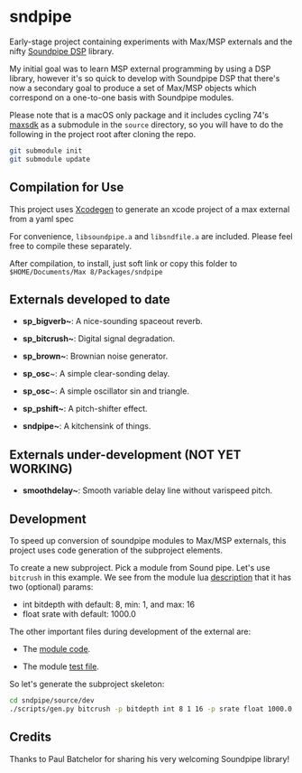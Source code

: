 # sndpipe

Early-stage project containing experiments with Max/MSP externals and the nifty [Soundpipe DSP](https://github.com/PaulBatchelor/Soundpipe) library.

My initial goal was to learn MSP external programming by using a DSP library, however it's so quick to develop with Soundpipe DSP that there's now a secondary goal to produce a set of Max/MSP objects which correspond on a one-to-one basis with Soundpipe modules.

Please note that is a macOS only package and it includes cycling 74's [maxsdk](https://github.com/Cycling74/max-sdk) as a submodule in the `source` directory, so you will have to do the following in the project root after cloning the repo.

```bash
git submodule init
git submodule update
```

## Compilation for Use

This project uses [Xcodegen](https://github.com/yonaskolb/XcodeGen) to generate an xcode project of a max external from a yaml spec

For convenience, `libsoundpipe.a` and `libsndfile.a` are included. Please feel free to compile these separately.

After compilation, to install, just soft link or copy this folder to `$HOME/Documents/Max 8/Packages/sndpipe`

## Externals developed to date

- **sp_bigverb~**: A nice-sounding spaceout reverb.

- **sp_bitcrush~**: Digital signal degradation.

- **sp_brown~**: Brownian noise generator.

- **sp_osc**~: A simple clear-sonding delay.

- **sp_osc**~: A simple oscillator sin and triangle.

- **sp_pshift~**: A pitch-shifter effect.

- **sndpipe~**: A kitchensink of things.

## Externals under-development (NOT YET WORKING)

- **smoothdelay~**: Smooth variable delay line without varispeed pitch.

## Development

To speed up conversion of soundpipe modules to Max/MSP externals, this project uses code generation of the subproject elements.

To create a new subproject. Pick a module from Sound pipe. Let's use `bitcrush` in this example. We see from the module lua [description](https://github.com/PaulBatchelor/Soundpipe/blob/master/modules/data/bitcrush.lua) that it has two (optional) params:

- int bitdepth with default: 8, min: 1, and max: 16
- float srate with default: 1000.0

The other important files during development of the external are:

- The [module code](https://github.com/PaulBatchelor/Soundpipe/blob/master/modules/bitcrush.c).

- The module [test file](https://github.com/PaulBatchelor/Soundpipe/blob/master/test/t/t_bitcrush.c).

So let's generate the subproject skeleton:

```bash
cd sndpipe/source/dev
./scripts/gen.py bitcrush -p bitdepth int 8 1 16 -p srate float 1000.0

```

## Credits

Thanks to Paul Batchelor for sharing his very welcoming Soundpipe library!
